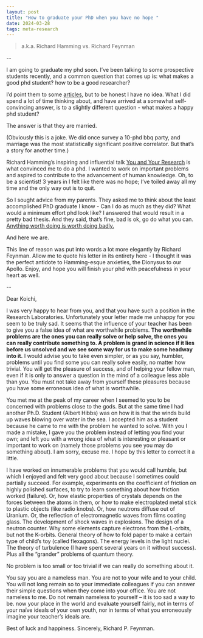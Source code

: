 ```yaml
---
layout: post
title: "How to graduate your PhD when you have no hope "
date: 2024-03-28
tags: meta-research
---
```


> a.k.a. Richard Hamming vs. Richard Feynman

<!--more-->

--

I am going to graduate my phd soon. I’ve been talking to some prospective students recently, and a common question that comes up is: what makes a good phd student? how to be a good researcher?

I’d point them to some [articles](https://huiwenn.github.io/readings), but to be honest I have no idea. What I did spend a lot of time thinking about, and have arrived at a somewhat self-convincing answer, is to a slightly different question - what makes a happy phd student? 

The answer is that they are married. 

(Obviously this is a joke. We did once survey a 10-phd bbq party, and marriage was the most statistically significant positive correlator. But that’s a story for another time.)

Richard Hamming’s inspiring and influential talk [You and Your Research](https://www.cs.virginia.edu/~robins/YouAndYourResearch.html) is what convinced me to do a phd. I wanted to work on important problems and aspired to contribute to the advancement of human knowledge. Oh, to be a scientist! 3 years in I felt like there was no hope; I’ve toiled away all my time and the only way out is to quit.

So I sought advice from my parents. They asked me to think about the least accomplished PhD graduate I know - Can I do as much as they did? What would a minimum effort phd look like? I answered that would result in a pretty bad thesis. And they said, that’s fine, bad is ok, go do what you can. [Anything worth doing is worth doing badly.](https://www.poetryfoundation.org/poems/48132/failing-and-flying) 

And here we are.

This line of reason was put into words a lot more elegantly by Richard Feynman. Allow me to quote his letter in its entirety here - I thought it was the perfect antidote to Hamming-esque anxieties, the Dionysus to our Apollo. Enjoy, and hope you will finish your phd with peacefulness in your heart as well. 

--

Dear Koichi,

I was very happy to hear from you, and that you have such a position in the Research Laboratories. Unfortunately your letter made me unhappy for you seem to be truly sad. It seems that the influence of your teacher has been to give you a false idea of what are worthwhile problems. **The worthwhile problems are the ones you can really solve or help solve, the ones you can really contribute something to. A problem is grand in science if it lies before us unsolved and we see some way for us to make some headway into it.** I would advise you to take even simpler, or as you say, humbler, problems until you find some you can really solve easily, no matter how trivial. You will get the pleasure of success, and of helping your fellow man, even if it is only to answer a question in the mind of a colleague less able than you. You must not take away from yourself these pleasures because you have some erroneous idea of what is worthwhile.

You met me at the peak of my career when I seemed to you to be concerned with problems close to the gods. But at the same time I had another Ph.D. Student (Albert Hibbs) was on how it is that the winds build up waves blowing over water in the sea. I accepted him as a student because he came to me with the problem he wanted to solve. With you I made a mistake, I gave you the problem instead of letting you find your own; and left you with a wrong idea of what is interesting or pleasant or important to work on (namely those problems you see you may do something about). I am sorry, excuse me. I hope by this letter to correct it a little.

I have worked on innumerable problems that you would call humble, but which I enjoyed and felt very good about because I sometimes could partially succeed. For example, experiments on the coefficient of friction on highly polished surfaces, to try to learn something about how friction worked (failure). Or, how elastic properties of crystals depends on the forces between the atoms in them, or how to make electroplated metal stick to plastic objects (like radio knobs). Or, how neutrons diffuse out of Uranium. Or, the reflection of electromagnetic waves from films coating glass. The development of shock waves in explosions. The design of a neutron counter. Why some elements capture electrons from the L-orbits, but not the K-orbits. General theory of how to fold paper to make a certain type of child’s toy (called flexagons). The energy levels in the light nuclei. The theory of turbulence (I have spent several years on it without success). Plus all the “grander” problems of quantum theory.

No problem is too small or too trivial if we can really do something about it.

You say you are a nameless man. You are not to your wife and to your child. You will not long remain so to your immediate colleagues if you can answer their simple questions when they come into your office. You are not nameless to me. Do not remain nameless to yourself – it is too sad a way to be. now your place in the world and evaluate yourself fairly, not in terms of your naïve ideals of your own youth, nor in terms of what you erroneously imagine your teacher’s ideals are.

Best of luck and happiness. 
Sincerely, Richard P. Feynman.
